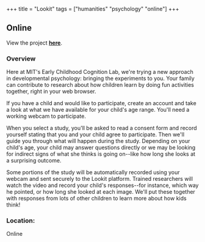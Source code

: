 +++
title = "Lookit"
tags = ["humanities" "psychology" "online"]
+++

## Online

View the project [**here**](https://lookit.mit.edu/).

### Overview

Here at MIT's Early Childhood Cognition Lab, we're trying a new approach in developmental psychology: bringing the experiments to you. Your family can contribute to research about how children learn by doing fun activities together, right in your web browser.

If you have a child and would like to participate, create an account and take a look at what we have available for your child's age range. You'll need a working webcam to participate.

When you select a study, you'll be asked to read a consent form and record yourself stating that you and your child agree to participate. Then we'll guide you through what will happen during the study. Depending on your child's age, your child may answer questions directly or we may be looking for indirect signs of what she thinks is going on--like how long she looks at a surprising outcome.

Some portions of the study will be automatically recorded using your webcam and sent securely to the Lookit platform. Trained researchers will watch the video and record your child's responses--for instance, which way he pointed, or how long she looked at each image. We'll put these together with responses from lots of other children to learn more about how kids think!

### Location:
Online
